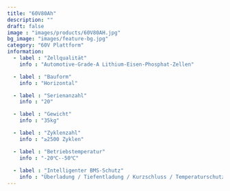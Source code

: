 ```yaml
---
title: "60V80Ah"
description: ""
draft: false
image : "images/products/60V80AH.jpg"
bg_image: "images/feature-bg.jpg"
category: "60V Plattform"
information:
  - label : "Zellqualität"
    info : "Automotive-Grade-A Lithium-Eisen-Phosphat-Zellen"

  - label : "Bauform"
    info : "Horizontal"

  - label : "Serienanzahl"
    info : "20"

  - label : "Gewicht"
    info : "35kg"

  - label : "Zyklenzahl"
    info : "≥2500 Zyklen"

  - label : "Betriebstemperatur"
    info : "-20℃--50℃"
    
  - label : "Intelligenter BMS-Schutz"
    info : "Überladung / Tiefentladung / Kurzschluss / Temperaturschutz"
---
```


